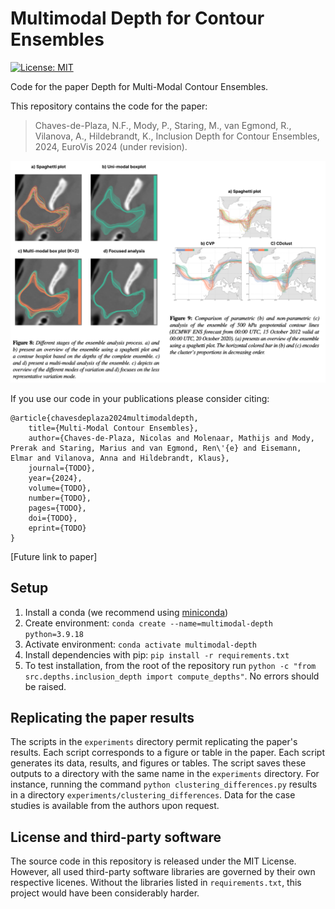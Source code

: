 # Multimodal Depth for Contour Ensembles

[![License: MIT](https://img.shields.io/badge/License-MIT-yellow.svg)](https://opensource.org/licenses/MIT)

Code for the paper Depth for Multi-Modal Contour Ensembles.

This repository contains the code for the paper:
> Chaves-de-Plaza, N.F., Mody, P., Staring, M., van Egmond, R., Vilanova, A., Hildebrandt, K., Inclusion Depth for Contour Ensembles, 2024, EuroVis 2024 (under revision).

![figs 8 and 9 of the paper](fig-header.png)

If you use our code in your publications please consider citing:
```
@article{chavesdeplaza2024multimodaldepth,
    title={Multi-Modal Contour Ensembles},
    author={Chaves-de-Plaza, Nicolas and Molenaar, Mathijs and Mody, Prerak and Staring, Marius and van Egmond, Ren\'{e} and Eisemann, Elmar and Vilanova, Anna and Hildebrandt, Klaus},
    journal={TODO},
    year={2024},
    volume={TODO},
    number={TODO},
    pages={TODO},    
    doi={TODO},
    eprint={TODO}
}
```

[Future link to paper]

## Setup
1. Install a conda (we recommend using [miniconda](https://docs.conda.io/projects/miniconda/en/latest/))
2. Create environment: `conda create --name=multimodal-depth python=3.9.18`
3. Activate environment: `conda activate multimodal-depth`
4. Install dependencies with pip: `pip install -r requirements.txt`
5. To test installation, from the root of the repository run `python -c "from src.depths.inclusion_depth import compute_depths"`. No errors should be raised.

## Replicating the paper results
The scripts in the `experiments` directory permit replicating the paper's results.
Each script corresponds to a figure or table in the paper. Each script generates its data, results, and figures or tables. The script saves these outputs to a directory with the same name in the `experiments` directory. For instance, running the command `python clustering_differences.py` results in a directory `experiments/clustering_differences`.
Data for the case studies is available from the authors upon request. 

## License and third-party software
The source code in this repository is released under the MIT License. However, all used third-party software libraries are governed by their own respective licenes. Without the libraries listed in `requirements.txt`, this project would have been considerably harder.
